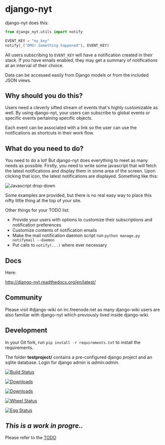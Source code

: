 django-nyt
=============

django-nyt does this:

```python
from django_nyt.utils import notify

EVENT_KEY = "my_key"
notify(_("OMG! Something happened"), EVENT_KEY)
```

All users subscribing to `EVENT_KEY` will have a notification created in their
stack. If you have emails enabled, they may get a summary of notifications at an
interval of their choice.

Data can be accessed easily from Django models or from the included JSON views.

Why should you do this?
-----------------------

Users need a cleverly sifted stream of events that's highly customizable as well.
By using django-nyt, your users can subscribe to global events or specific events
pertaining specific objects.

Each event can be associated with a link so the user can use the notifications as
shortcuts in their work flow.

What do you need to do?
-----------------------

You need to do a lot! But django-nyt does everything to meet as many needs as possible.
Firstly, you need to write some javascript that will fetch the latest notifications
and display them in some area of the screen. Upon clicking that icon, the latest
notifications are displayed. Something like this:

![Javascript drop-down](https://raw2.github.com/benjaoming/django-nyt/master/docs/misc/screenshot_dropdown.png)

Some examples are provided, but there is no real easy way to place this nifty
little thing at the top of your site.

Other things for your TODO list:

 * Provide your users with options to customize their subscriptions and notification preferences
 * Customize contents of notification emails
 * Make the mail notification daemon script run `python manage.py notifymail --daemon`
 * Put calls to `notify(...)` where ever necessary

Docs
-----

Here:

http://django-nyt.readthedocs.org/en/latest/

Community
---------

Please visit #django-wiki on irc.freenode.net as many django-wiki users are also familiar with django-nyt which previously lived inside django-wiki.

Development
------------

In your Git fork, run `pip install -r requirements.txt` to install the requirements.

The folder **testproject/** contains a pre-configured django project and an sqlite database. Login for django admin is *admin:admin*.

[![Build Status](https://travis-ci.org/benjaoming/django-nyt.png?branch=master)](https://travis-ci.org/benjaoming/django-nyt)

[![Downloads](https://pypip.in/d/django-nyt/badge.png)](https://pypi.python.org/pypi/django-nyt)

[![Downloads](https://pypip.in/v/django-nyt/badge.png)](https://pypi.python.org/pypi/django-nyt)

[![Wheel Status](https://pypip.in/wheel/django-ny/badge.svg)](https://pypi.python.org/pypi/django-nyt/)

[![Egg Status](https://pypip.in/egg/django-nyt/badge.svg)](https://pypi.python.org/pypi/django-nyt/)

*This is a work in progre..*
----------------------------

Please refer to the [TODO](https://github.com/benjaoming/django-nyt/blob/master/TODO.md)
